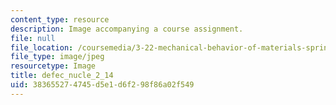 ```yaml
---
content_type: resource
description: Image accompanying a course assignment.
file: null
file_location: /coursemedia/3-22-mechanical-behavior-of-materials-spring-2008/383655274745d5e1d6f298f86a02f549_defec_nucle_2_14.jpg
file_type: image/jpeg
resourcetype: Image
title: defec_nucle_2_14
uid: 38365527-4745-d5e1-d6f2-98f86a02f549
---
```

